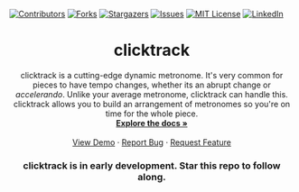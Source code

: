 <a name="readme-top"></a>

[![Contributors][contributors-shield]][contributors-url]
[![Forks][forks-shield]][forks-url]
[![Stargazers][stars-shield]][stars-url]
[![Issues][issues-shield]][issues-url]
[![MIT License][license-shield]][license-url]
[![LinkedIn][linkedin-shield]][linkedin-url]



<!-- PROJECT LOGO 
<br />
<div align="center">
  <a href="https://github.com/github_username/repo_name">
    <img src="images/logo.png" alt="Logo" width="80" height="80">
  </a>-->

<h1 align="center">clicktrack</h1>

  <p align="center">
    clicktrack is a cutting-edge dynamic metronome. It's very common for pieces to have tempo changes, whether its an abrupt change or <i>accelerando</i>. Unlike your average metronome, clicktrack can handle this. clicktrack allows you to build an arrangement of metronomes so you're on time for the whole piece.
    <br />
    <a href="https://github.com/github_username/repo_name"><strong>Explore the docs »</strong></a>
    <br />
    <br />
    <a href="https://github.com/github_username/repo_name">View Demo</a>
    ·
    <a href="https://github.com/github_username/repo_name/issues">Report Bug</a>
    ·
    <a href="https://github.com/github_username/repo_name/issues">Request Feature</a>
  </p>
</div>

<h3 align="center">clicktrack is in early development. Star this repo to follow along.</h3>


<!-- MARKDOWN LINKS & IMAGES -->
<!-- https://www.markdownguide.org/basic-syntax/#reference-style-links -->
[contributors-shield]: https://img.shields.io/github/contributors/arthurmatthew/repo_name.svg?style=for-the-badge
[contributors-url]: https://github.com/arthurmatthew/repo_name/graphs/contributors
[forks-shield]: https://img.shields.io/github/forks/arthurmatthew/repo_name.svg?style=for-the-badge
[forks-url]: https://github.com/arthurmatthew/repo_name/network/members
[stars-shield]: https://img.shields.io/github/stars/arthurmatthew/repo_name.svg?style=for-the-badge
[stars-url]: https://github.com/arthurmatthew/repo_name/stargazers
[issues-shield]: https://img.shields.io/github/issues/arthurmatthew/repo_name.svg?style=for-the-badge
[issues-url]: https://github.com/arthurmatthew/repo_name/issues
[license-shield]: https://img.shields.io/github/license/arthurmatthew/repo_name.svg?style=for-the-badge
[license-url]: https://github.com/arthurmatthew/repo_name/blob/master/LICENSE.txt
[linkedin-shield]: https://img.shields.io/badge/-LinkedIn-black.svg?style=for-the-badge&logo=linkedin&colorB=555
[linkedin-url]: https://linkedin.com/in/linkedin_username
[product-screenshot]: images/screenshot.png
[Next.js]: https://img.shields.io/badge/next.js-000000?style=for-the-badge&logo=nextdotjs&logoColor=white
[Next-url]: https://nextjs.org/
[React.js]: https://img.shields.io/badge/React-20232A?style=for-the-badge&logo=react&logoColor=61DAFB
[React-url]: https://reactjs.org/
[Vue.js]: https://img.shields.io/badge/Vue.js-35495E?style=for-the-badge&logo=vuedotjs&logoColor=4FC08D
[Vue-url]: https://vuejs.org/
[Angular.io]: https://img.shields.io/badge/Angular-DD0031?style=for-the-badge&logo=angular&logoColor=white
[Angular-url]: https://angular.io/
[Svelte.dev]: https://img.shields.io/badge/Svelte-4A4A55?style=for-the-badge&logo=svelte&logoColor=FF3E00
[Svelte-url]: https://svelte.dev/
[Laravel.com]: https://img.shields.io/badge/Laravel-FF2D20?style=for-the-badge&logo=laravel&logoColor=white
[Laravel-url]: https://laravel.com
[Bootstrap.com]: https://img.shields.io/badge/Bootstrap-563D7C?style=for-the-badge&logo=bootstrap&logoColor=white
[Bootstrap-url]: https://getbootstrap.com
[JQuery.com]: https://img.shields.io/badge/jQuery-0769AD?style=for-the-badge&logo=jquery&logoColor=white
[JQuery-url]: https://jquery.com 
